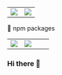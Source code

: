 <table>
  <tbody>
  <tr>
    <td width="50%"><img src="https://user-images.githubusercontent.com/39351982/140095127-c6fef683-a8f5-4be4-9032-2f469014d773.png" /></td>
    <td width="50%"><img src="https://github-readme-stats.vercel.app/api?username=activeguild&count_private=true&theme=material-palenight" /></td>
  </tr>
  </tbody>
</table>

🚀 npm packages

<table>
  <tbody>
  <tr>
    <td width="33%"><img src="https://github-readme-stats.vercel.app/api/pin/?username=activeguild&repo=vite-plugin-sass-dts&theme=material-palenight" /></td>
    <td width="33%"><img src="https://github-readme-stats.vercel.app/api/pin/?username=activeguild&repo=grpc-mocky&theme=material-palenight" /></td>
    <td width="33%"></td>
  </tr>
  </tbody>
</table>

### Hi there 👋
<!--
**activeguild/activeguild** is a ✨ _special_ ✨ repository because its `README.md` (this file) appears on your GitHub profile.

Here are some ideas to get you started:

- 🔭 I’m currently working on ...
- 🌱 I’m currently learning ...
- 👯 I’m looking to collaborate on ...
- 🤔 I’m looking for help with ...
- 💬 Ask me about ...
- 📫 How to reach me: ...
- 😄 Pronouns: ...
- ⚡ Fun fact: ...
-->
